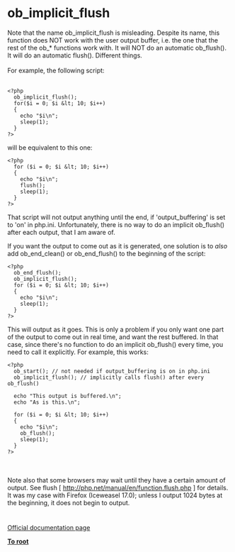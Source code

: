 # ob_implicit_flush



Note that the name ob_implicit_flush is misleading. Despite its name, this function does NOT work with the user output buffer, i.e. the one that the rest of the ob_* functions work with. It will NOT do an automatic ob_flush(). It will do an automatic flush(). Different things.<br><br>For example, the following script:<br><br>

```
<?php
  ob_implicit_flush();
  for($i = 0; $i &lt; 10; $i++)
  {
    echo "$i\n";
    sleep(1);
  }
?>
```


will be equivalent to this one:



```
<?php
  for ($i = 0; $i &lt; 10; $i++)
  {
    echo "$i\n";
    flush();
    sleep(1);
  }
?>
```


That script will not output anything until the end, if &apos;output_buffering&apos; is set to &apos;on&apos; in php.ini. Unfortunately, there is no way to do an implicit ob_flush() after each output, that I am aware of.

If you want the output to come out as it is generated, one solution is to *also* add ob_end_clean() or ob_end_flush() to the beginning of the script:



```
<?php
  ob_end_flush();
  ob_implicit_flush();
  for ($i = 0; $i &lt; 10; $i++)
  {
    echo "$i\n";
    sleep(1);
  }
?>
```


This will output as it goes. This is only a problem if you only want one part of the output to come out in real time, and want the rest buffered. In that case, since there&apos;s no function to do an implicit ob_flush() every time, you need to call it explicitly. For example, this works:



```
<?php
  ob_start(); // not needed if output_buffering is on in php.ini
  ob_implicit_flush(); // implicitly calls flush() after every ob_flush()

  echo "This output is buffered.\n";
  echo "As is this.\n";

  for ($i = 0; $i &lt; 10; $i++)
  {
    echo "$i\n";
    ob_flush();
    sleep(1);
  }
?>
```
<br><br>Note also that some browsers may wait until they have a certain amount of output. See flush [ http://php.net/manual/en/function.flush.php ] for details. It was my case with Firefox (Iceweasel 17.0); unless I output 1024 bytes at the beginning, it does not begin to output.  

#

[Official documentation page](https://www.php.net/manual/en/function.ob-implicit-flush.php)

**[To root](/README.md)**